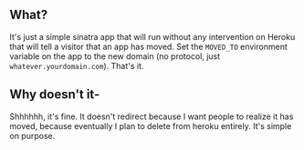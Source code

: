 ## What?

It's just a simple sinatra app that will run without any intervention on Heroku that will tell a visitor that an app has moved. Set the `MOVED_TO` environment variable on the app to the new domain (no protocol, just `whatever.yourdomain.com`). That's it.

## Why doesn't it-

Shhhhhh, it's fine. It doesn't redirect because I want people to realize it has moved, because eventually I plan to delete from heroku entirely. It's simple on purpose.
